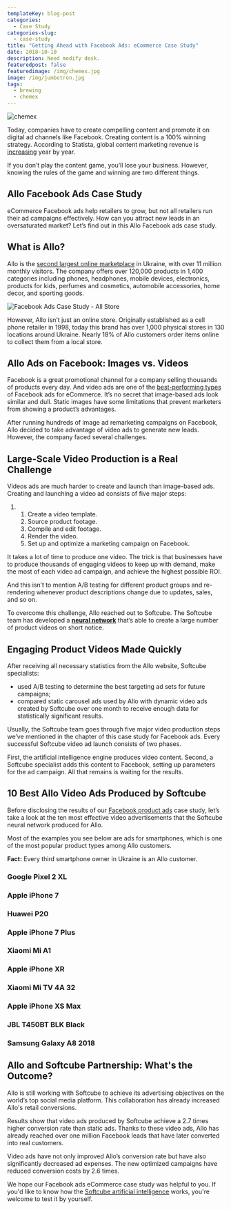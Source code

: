 ```yaml
---
templateKey: blog-post
categories:
  - Case Study
categories-slug:
  - case-study
title: "Getting Ahead with Facebook Ads: eCommerce Case Study"
date: 2018-10-10
description: Need modify desk.
featuredpost: false
featuredimage: /img/chemex.jpg
image: /img/jumbotron.jpg
tags:
  - brewing
  - chemex
---
```

![chemex](/img/chemex.jpg)

Today, companies have to create compelling content and promote it on digital ad channels like Facebook. Creating content is a 100% winning strategy. According to Statista, global content marketing revenue is [increasing](https://www.statista.com/chart/12144/marketing-budget-planning/) year by year.

If you don’t play the content game, you’ll lose your business. However, knowing the rules of the game and winning are two different things.

## Allo Facebook Ads Case Study

eCommerce Facebook ads help retailers to grow, but not all retailers run their ad campaigns effectively. How can you attract new leads in an oversaturated market? Let’s find out in this Allo Facebook ads case study.

## What is Allo?

Allo is the [second largest online marketplace](https://allo.ua/) in Ukraine, with over 11 million monthly visitors. The company offers over 120,000 products in 1,400 categories including phones, headphones, mobile devices, electronics, products for kids, perfumes and cosmetics, automobile accessories, home decor, and sporting goods.

![Facebook Ads Case Study - All Store](/img/facebook-ads-case-study-allo-store.jpg)

However, Allo isn’t just an online store. Originally established as a cell phone retailer in 1998, today this brand has over 1,000 physical stores in 130 locations around Ukraine. Nearly 18% of Allo customers order items online to collect them from a local store.

## Allo Ads on Facebook: Images vs. Videos

Facebook is a great promotional channel for a company selling thousands of products every day. And video ads are one of the [best-performing types](https://softcube.com/how-to-select-types-of-facebook-ads/) of Facebook ads for eCommerce. It’s no secret that image-based ads look similar and dull. Static images have some limitations that prevent marketers from showing a product’s advantages.

After running hundreds of image ad remarketing campaigns on Facebook, Allo decided to take advantage of video ads to generate new leads. However, the company faced several challenges.

## Large-Scale Video Production is a Real Challenge

Videos ads are much harder to create and launch than image-based ads. Creating and launching a video ad consists of five major steps:

1. 1. Create a video template.
    2. Source product footage.
    3. Compile and edit footage.
    4. Render the video.
    5. Set up and optimize a marketing campaign on Facebook.

It takes a lot of time to produce one video. The trick is that businesses have to produce thousands of engaging videos to keep up with demand, make the most of each video ad campaign, and achieve the highest possible ROI.

And this isn’t to mention A/B testing for different product groups and re-rendering whenever product descriptions change due to updates, sales, and so on.

To overcome this challenge, Allo reached out to Softcube. The Softcube team has developed a **[neural network](https://softcube.com/)** that’s able to create a large number of product videos on short notice.

## Engaging Product Videos Made Quickly

After receiving all necessary statistics from the Allo website, Softcube specialists:

- used A/B testing to determine the best targeting ad sets for future campaigns;
- compared static carousel ads used by Allo with dynamic video ads created by Softcube over one month to receive enough data for statistically significant results.

Usually, the Softcube team goes through five major video production steps we’ve mentioned in the chapter of this case study for Facebook ads. Every successful Softcube video ad launch consists of two phases.

First, the artificial intelligence engine produces video content. Second, a Softcube specialist adds this content to Facebook, setting up parameters for the ad campaign. All that remains is waiting for the results.

## 10 Best Allo Video Ads Produced by Softcube

Before disclosing the results of our [Facebook product ads](https://softcube.com/creating-effective-facebook-ads/) case study, let’s take a look at the ten most effective video advertisements that the Softcube neural network produced for Allo.

Most of the examples you see below are ads for smartphones, which is one of the most popular product types among Allo customers.

**Fact:** Every third smartphone owner in Ukraine is an Allo customer.

### Google Pixel 2 XL

### Apple iPhone 7

### Huawei P20

### Apple iPhone 7 Plus

### Xiaomi Mi A1

### Apple iPhone XR

### Xiaomi Mi TV 4A 32

### Apple iPhone XS Max

### JBL T450BT BLK Black

### Samsung Galaxy A8 2018

## Allo and Softcube Partnership: What's the Outcome?

Allo is still working with Softcube to achieve its advertising objectives on the world’s top social media platform. This collaboration has already increased Allo's retail conversions.

Results show that video ads produced by Softcube achieve a 2.7 times higher conversion rate than static ads. Thanks to these video ads, Allo has already reached over one million Facebook leads that have later converted into real customers.

Video ads have not only improved Allo’s conversion rate but have also significantly decreased ad expenses. The new optimized campaigns have reduced conversion costs by 2.6 times.

We hope our Facebook ads eCommerce case study was helpful to you. If you'd like to know how the [Softcube artificial intelligence](http://softcube.com) works, you're welcome to test it by yourself.
